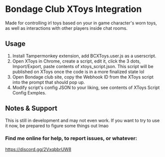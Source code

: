 # Bondage Club XToys Integration
Made for controlling irl toys  based on your in game character's worn toys, as well as interactions with other players inside chat rooms.

## Usage
1. Install Tampermonkey extension, add BCXToys.user.js as a userscript.
2. Open XToys in Chrome, create a script, edit it, click the 3 dots, Import/Export, paste contents of xtoys_script.json.
This script will be published on XToys once the code is in a more finalized state lol
3. Open Bondage club site, copy the Webhook ID from the XToys script into the prompt that should pop up.
4. Modify script's config JSON to your liking, see contents of XToys Script Config Exmples.

## Notes & Support
This is still in development and may not even work. If you want to try to use it now, be prepared to figure some things out lmao

### Find me online for help, to report issues, or whatever:
https://discord.gg/2VxqbbrUW8
